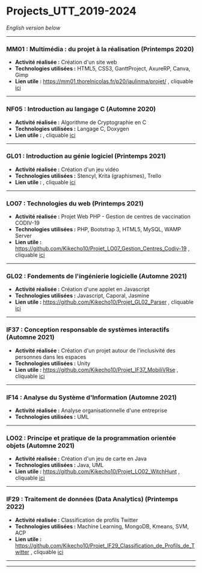 # Projects_UTT_2019-2024
 

*English version below*

----

### **MM01 : Multimédia : du projet à la réalisation (Printemps 2020)**
- **Activité réalisée :** Création d'un site web
- **Technologies utilisées :** HTML5, CSS3, GanttProject, AxureRP, Canva, Gimp
- **Lien utile :** https://mm01.thorelnicolas.fr/p20/jaulinma/projet/ , cliquable [ici](https://mm01.thorelnicolas.fr/p20/jaulinma/projet/)

----

### **NF05 : Introduction au langage C (Automne 2020)**
- **Activité réalisée :** Algorithme de Cryptographie en C
- **Technologies utilisées :** Langage C, Doxygen
- **Lien utile :**  , cliquable [ici]()

----

### **GL01 : Introduction au génie logiciel (Printemps 2021)**
- **Activité réalisée :** Création d'un jeu vidéo
- **Technologies utilisées :** Stencyl, Krita (graphismes), Trello
- **Lien utile :**  , cliquable [ici]()

----

### **LO07 : Technologies du web (Printemps 2021)**
- **Activité réalisée :** Projet Web PHP - Gestion de centres de vaccination CODIV-19
- **Technologies utilisées :** PHP, Bootstrap 3, HTML5, MySQL, WAMP Server
- **Lien utile :** https://github.com/Kikecho10/Projet_LO07_Gestion_Centres_Codiv-19 , cliquable [ici](https://github.com/Kikecho10/Projet_LO07_Gestion_Centres_Codiv-19)

----

### **GL02 : Fondements de l'ingénierie logicielle (Automne 2021)**
- **Activité réalisée :** Création d'une applet en Javascript
- **Technologies utilisées :** Javascript, Caporal, Jasmine
- **Lien utile :** https://github.com/Kikecho10/Projet_GL02_Parser , cliquable [ici](https://github.com/Kikecho10/Projet_GL02_Parser)

----

### **IF37 : Conception responsable de systèmes interactifs (Automne 2021)**
- **Activité réalisée :** Création d'un projet autour de l'inclusivité des personnes dans les espaces
- **Technologies utilisées :** Unity
- **Lien utile :** https://github.com/Kikecho10/Projet_IF37_MobiliVRse , cliquable [ici](https://github.com/Kikecho10/Projet_IF37_MobiliVRse)

----

### **IF14 : Analyse du Système d'Information (Automne 2021)**
- **Activité réalisée :** Analyse organisationnelle d'une entreprise
- **Technologies utilisées :** UML

----

### **LO02 : Principe et pratique de la programmation orientée objets (Automne 2021)**
- **Activité réalisée :** Création d'un jeu de carte en Java
- **Technologies utilisées :** Java, UML
- **Lien utile :** https://github.com/Kikecho10/Projet_LO02_WitchHunt , cliquable [ici](https://github.com/Kikecho10/Projet_LO02_WitchHunt)

----

### **IF29 : Traitement de données (Data Analytics) (Printemps 2022)**
- **Activité réalisée :** Classification de profils Twitter
- **Technologies utilisées :** Machine Learning, MongoDB, Kmeans, SVM, ACP
- **Lien utile :** https://github.com/Kikecho10/Projet_IF29_Classification_de_Profils_de_Twitter , cliquable [ici](https://github.com/Kikecho10/Projet_IF29_Classification_de_Profils_de_Twitter)

----

----




